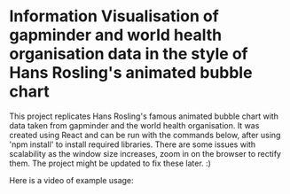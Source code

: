 # Information Visualisation of gapminder and world health organisation data in the style of Hans Rosling's animated bubble chart

This project replicates Hans Rosling's famous animated bubble chart with data taken from gapminder and the world health organisation. It was created using React and can be run with the commands below, after using 'npm install' to install required libraries. There are some issues with scalability as the window size increases, zoom in on the browser to rectify them. The project might be updated to fix these later. :) 

Here is a video of example usage: 





